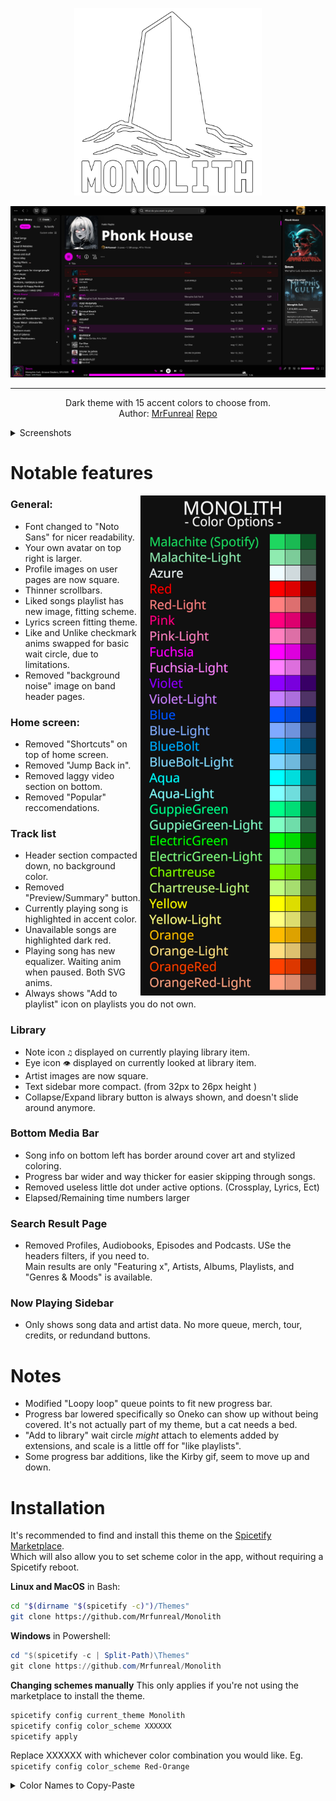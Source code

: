 <p align="center"><img src="./img/Monolith.png" height="300"></p>
<img src="./img/prev_Playlist.png">
<hr>

<p align="center">Dark theme with 15 accent colors to choose from.
<br> Author: <a href="https://github.com/Mrfunreal">MrFunreal</a> <a href="https://github.com/Mrfunreal/Monolith">Repo</a></p>

<details><summary>Screenshots</summary>
<img src="./img/liked.png">
<img src="./img/lyrics.png">
<img src="./img/profile.png">
<img src="./img/search.png">
<img src="./img/homepage.png">
<img src="./img/Library_big.png">
<img src="./img/prev_Playlist.png">
</details>

# Notable features
<img src="./img/Colors.png" height="800" align="right">

### General:
- Font changed to "Noto Sans" for nicer readability.
- Your own avatar on top right is larger.
- Profile images on user pages are now square.
- Thinner scrollbars.
- Liked songs playlist has new image, fitting scheme.
- Lyrics screen fitting theme.
- Like and Unlike checkmark anims swapped for basic wait circle, due to limitations.
- Removed "background noise" image on band header pages.

### Home screen:
- Removed "Shortcuts" on top of home screen.
- Removed "Jump Back in".
- Removed laggy video section on bottom.
- Removed "Popular" reccomendations.

### Track list
- Header section compacted down, no background color.
- Removed "Preview/Summary" button.
- Currently playing song is highlighted in accent color.
- Unavailable songs are highlighted dark red.
- Playing song has new equalizer. Waiting anim when paused. Both SVG anims.
- Always shows "Add to playlist" icon on playlists you do not own.

### Library
- Note icon `♫` displayed on currently playing library item.
- Eye icon `👁` displayed on currently looked at library item.
- Artist images are now square.
- Text sidebar more compact. (from 32px to 26px height )
- Collapse/Expand library button is always shown, and doesn't slide around anymore.

### Bottom Media Bar
- Song info on bottom left has border around cover art and stylized coloring.
- Progress bar wider and way thicker for easier skipping through songs.
- Removed useless little dot under active options. (Crossplay, Lyrics, Ect)
- Elapsed/Remaining time numbers larger

### Search Result Page
- Removed Profiles, Audiobooks, Episodes and Podcasts. USe the headers filters, if you need to.<br>Main results are only "Featuring x", Artists, Albums, Playlists, and "Genres & Moods" is available.

### Now Playing Sidebar
- Only shows song data and artist data. No more queue, merch, tour, credits, or redundand buttons.

# Notes
- Modified "Loopy loop" queue points to fit new progress bar.
- Progress bar lowered specifically so Oneko can show up without being covered. It's not actually part of my theme, but a cat needs a bed.
- "Add to library" wait circle _might_ attach to elements added by extensions, and scale is a little off for "like playlists".
- Some progress bar additions, like the Kirby gif, seem to move up and down.

# Installation
It's recommended to find and install this theme on the [Spicetify Marketplace](https://github.com/spicetify/marketplace).<br> 
Which will also allow you to set scheme color in the app, without requiring a Spicetify reboot.


**Linux and MacOS** in Bash:
```bash
cd "$(dirname "$(spicetify -c)")/Themes"
git clone https://github.com/Mrfunreal/Monolith
```

**Windows** in Powershell:
```powershell
cd "$(spicetify -c | Split-Path)\Themes"
git clone https://github.com/Mrfunreal/Monolith
```

**Changing schemes manually**
This only applies if you're not using the marketplace to install the theme.
```Powershell
spicetify config current_theme Monolith
spicetify config color_scheme XXXXXX
spicetify apply
```
Replace XXXXXX with whichever color combination you would like. Eg. `spicetify config color_scheme Red-Orange`

<details><summary>Color Names to Copy-Paste</summary>
<br>malachite
<br>malachite-light
<br>azure
<br>red
<br>red-light
<br>pink
<br>pink-light
<br>fuchsia
<br>fuchsia-light
<br>violet
<br>violet-light
<br>blue
<br>blue-light
<br>bluebolt
<br>bluebolt-light
<br>aqua
<br>aqua-light
<br>guppiegreen
<br>guppiegreen-light
<br>electricgreen
<br>electricgreen-light
<br>chartreuse
<br>chartreuse-light
<br>yellow
<br>yellow-light
<br>orange
<br>orange-light
<br>orangered
<br>orangered-light
</details>
